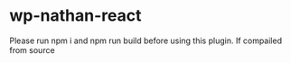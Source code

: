 # wp-nathan-react

Please run npm i and npm run build before using this plugin. If compailed from source 
